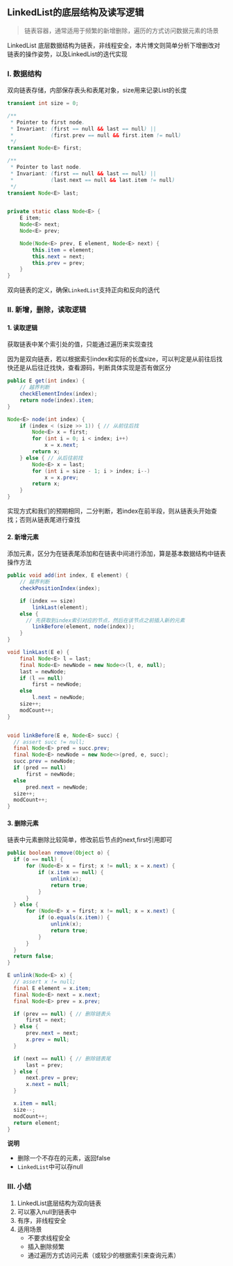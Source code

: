 ## LinkedList的底层结构及读写逻辑
> 链表容器，通常适用于频繁的新增删除，遍历的方式访问数据元素的场景

LinkedList 底层数据结构为链表，非线程安全，本片博文则简单分析下增删改对链表的操作姿势，以及LinkedList的迭代实现


### I. 数据结构

双向链表存储，内部保存表头和表尾对象，size用来记录List的长度

```java
transient int size = 0;

/**
 * Pointer to first node.
 * Invariant: (first == null && last == null) ||
 *            (first.prev == null && first.item != null)
 */
transient Node<E> first;

/**
 * Pointer to last node.
 * Invariant: (first == null && last == null) ||
 *            (last.next == null && last.item != null)
 */
transient Node<E> last;


private static class Node<E> {
    E item;
    Node<E> next;
    Node<E> prev;

    Node(Node<E> prev, E element, Node<E> next) {
        this.item = element;
        this.next = next;
        this.prev = prev;
    }
}
```

双向链表的定义，确保`LinkedList`支持正向和反向的迭代

### II. 新增，删除，读取逻辑

#### 1. 读取逻辑

获取链表中某个索引处的值，只能通过遍历来实现查找

因为是双向链表，若以根据索引index和实际的长度size，可以判定是从前往后找快还是从后往迁找快，查看源码，判断具体实现是否有做区分

```java
public E get(int index) {
    // 越界判断
    checkElementIndex(index);
    return node(index).item;
}

Node<E> node(int index) {
    if (index < (size >> 1)) { // 从前往后找
        Node<E> x = first;
        for (int i = 0; i < index; i++)
            x = x.next;
        return x;
    } else { // 从后往前找
        Node<E> x = last;
        for (int i = size - 1; i > index; i--)
            x = x.prev;
        return x;
    }
}
```

实现方式和我们的预期相同，二分判断，若index在前半段，则从链表头开始查找；否则从链表尾进行查找


#### 2. 新增元素

添加元素，区分为在链表尾添加和在链表中间进行添加，算是基本数据结构中链表操作方法

```java
public void add(int index, E element) {
    // 越界判断
    checkPositionIndex(index);

    if (index == size)
        linkLast(element);
    else {
      // 先获取到index索引对应的节点，然后在该节点之前插入新的元素
        linkBefore(element, node(index));
    }
}

void linkLast(E e) {
    final Node<E> l = last;
    final Node<E> newNode = new Node<>(l, e, null);
    last = newNode;
    if (l == null)
        first = newNode;
    else
        l.next = newNode;
    size++;
    modCount++;
}


void linkBefore(E e, Node<E> succ) {
  // assert succ != null;
  final Node<E> pred = succ.prev;
  final Node<E> newNode = new Node<>(pred, e, succ);
  succ.prev = newNode;
  if (pred == null)
      first = newNode;
  else
      pred.next = newNode;
  size++;
  modCount++;
}
```

#### 3. 删除元素

链表中元素删除比较简单，修改前后节点的next,first引用即可

```java
public boolean remove(Object o) {
  if (o == null) {
      for (Node<E> x = first; x != null; x = x.next) {
          if (x.item == null) {
              unlink(x);
              return true;
          }
      }
  } else {
      for (Node<E> x = first; x != null; x = x.next) {
          if (o.equals(x.item)) {
              unlink(x);
              return true;
          }
      }
  }
  return false;
}

E unlink(Node<E> x) {
  // assert x != null;
  final E element = x.item;
  final Node<E> next = x.next;
  final Node<E> prev = x.prev;

  if (prev == null) { // 删除链表头
      first = next;
  } else {
      prev.next = next;
      x.prev = null;
  }

  if (next == null) { // 删除链表尾
      last = prev;
  } else {
      next.prev = prev;
      x.next = null;
  }

  x.item = null;
  size--;
  modCount++;
  return element;
}
```

**说明**

- 删除一个不存在的元素，返回false
- `LinkedList`中可以存null

### III. 小结

1. LinkedList底层结构为双向链表
2. 可以塞入null到链表中
3. 有序，非线程安全
4. 适用场景
    - 不要求线程安全
    - 插入删除频繁
    - 通过遍历方式访问元素（或较少的根据索引来查询元素）

